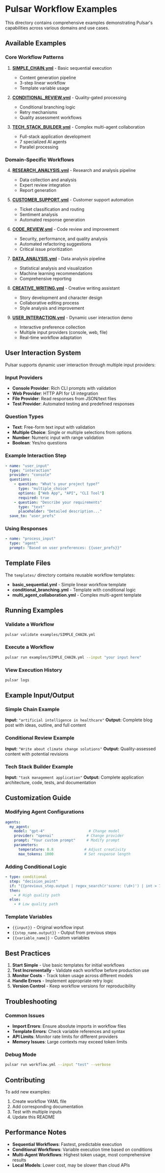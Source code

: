 # Pulsar Workflow Examples

This directory contains comprehensive examples demonstrating Pulsar's capabilities across various domains and use cases.

## Available Examples

### Core Workflow Patterns

1. **[SIMPLE_CHAIN.yml](SIMPLE_CHAIN.yml)** - Basic sequential execution
   - Content generation pipeline
   - 3-step linear workflow
   - Template variable usage

2. **[CONDITIONAL_REVIEW.yml](CONDITIONAL_REVIEW.yml)** - Quality-gated processing
   - Conditional branching logic
   - Retry mechanisms
   - Quality assessment workflows

3. **[TECH_STACK_BUILDER.yml](TECH_STACK_BUILDER.yml)** - Complex multi-agent collaboration
   - Full-stack application development
   - 7 specialized AI agents
   - Parallel processing

### Domain-Specific Workflows

4. **[RESEARCH_ANALYSIS.yml](RESEARCH_ANALYSIS.yml)** - Research and analysis pipeline
   - Data collection and analysis
   - Expert review integration
   - Report generation

5. **[CUSTOMER_SUPPORT.yml](CUSTOMER_SUPPORT.yml)** - Customer support automation
   - Ticket classification and routing
   - Sentiment analysis
   - Automated response generation

6. **[CODE_REVIEW.yml](CODE_REVIEW.yml)** - Code review and improvement
   - Security, performance, and quality analysis
   - Automated refactoring suggestions
   - Critical issue prioritization

7. **[DATA_ANALYSIS.yml](DATA_ANALYSIS.yml)** - Data analysis pipeline
   - Statistical analysis and visualization
   - Machine learning recommendations
   - Comprehensive reporting

8. **[CREATIVE_WRITING.yml](CREATIVE_WRITING.yml)** - Creative writing assistant
   - Story development and character design
   - Collaborative editing process
   - Style analysis and improvement

9. **[USER_INTERACTION.yml](USER_INTERACTION.yml)** - Dynamic user interaction demo
   - Interactive preference collection
   - Multiple input providers (console, web, file)
   - Real-time workflow adaptation

## User Interaction System

Pulsar supports dynamic user interaction through multiple input providers:

### Input Providers

- **Console Provider**: Rich CLI prompts with validation
- **Web Provider**: HTTP API for UI integration
- **File Provider**: Read responses from JSON/text files
- **Test Provider**: Automated testing and predefined responses

### Question Types

- **Text**: Free-form text input with validation
- **Multiple Choice**: Single or multiple selections from options
- **Number**: Numeric input with range validation
- **Boolean**: Yes/no questions

### Example Interaction Step
```yaml
- name: "user_input"
  type: "interaction"
  provider: "console"
  questions:
    - question: "What's your project type?"
      type: "multiple_choice"
      options: ["Web App", "API", "CLI Tool"]
      required: true
    - question: "Describe your requirements"
      type: "text"
      placeholder: "Detailed description..."
  save_to: "user_prefs"
```

### Using Responses
```yaml
- name: "process_input"
  type: "agent"
  prompt: "Based on user preferences: {{user_prefs}}"
```

## Template Files

The `templates/` directory contains reusable workflow templates:

- **basic_sequential.yml** - Simple linear workflow template
- **conditional_branching.yml** - Template with conditional logic
- **multi_agent_collaboration.yml** - Complex multi-agent template

## Running Examples

### Validate a Workflow
```bash
pulsar validate examples/SIMPLE_CHAIN.yml
```

### Execute a Workflow
```bash
pulsar run examples/SIMPLE_CHAIN.yml --input "your input here"
```

### View Execution History
```bash
pulsar logs
```

## Example Input/Output

### Simple Chain Example
**Input:** `"artificial intelligence in healthcare"`
**Output:** Complete blog post with ideas, outline, and full content

### Conditional Review Example
**Input:** `"Write about climate change solutions"`
**Output:** Quality-assessed content with potential revisions

### Tech Stack Builder Example
**Input:** `"task management application"`
**Output:** Complete application architecture, code, tests, and documentation

## Customization Guide

### Modifying Agent Configurations
```yaml
agents:
  my_agent:
    model: "gpt-4"                    # Change model
    provider: "openai"               # Change provider
    prompt: "Your custom prompt"     # Modify prompt
    parameters:
      temperature: 0.8              # Adjust creativity
      max_tokens: 1000              # Set response length
```

### Adding Conditional Logic
```yaml
- type: conditional
  step: "decision_point"
  if: "{{previous_step.output | regex_search(r'score: (\d+)') | int > 7}}"
  then:
    - # High quality path
  else:
    - # Low quality path
```

### Template Variables
- `{{input}}` - Original workflow input
- `{{step_name.output}}` - Output from previous steps
- `{{variable_name}}` - Custom variables

## Best Practices

1. **Start Simple** - Use basic templates for initial workflows
2. **Test Incrementally** - Validate each workflow before production use
3. **Monitor Costs** - Track token usage across different models
4. **Handle Errors** - Implement appropriate retry logic
5. **Version Control** - Keep workflow versions for reproducibility

## Troubleshooting

### Common Issues
- **Import Errors**: Ensure absolute imports in workflow files
- **Template Errors**: Check variable references and syntax
- **API Limits**: Monitor rate limits for different providers
- **Memory Issues**: Large contexts may exceed token limits

### Debug Mode
```bash
pulsar run workflow.yml --input "test" --verbose
```

## Contributing

To add new examples:
1. Create workflow YAML file
2. Add corresponding documentation
3. Test with multiple inputs
4. Update this README

## Performance Notes

- **Sequential Workflows**: Fastest, predictable execution
- **Conditional Workflows**: Variable execution time based on conditions
- **Multi-Agent Workflows**: Highest token usage, most comprehensive results
- **Local Models**: Lower cost, may be slower than cloud APIs